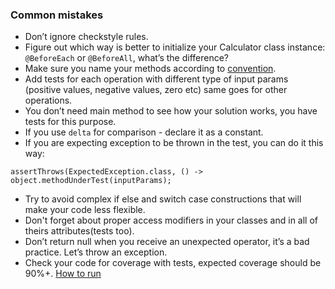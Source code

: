 ### Common mistakes

* Don’t ignore checkstyle rules.
* Figure out which way is better to initialize your Calculator class instance: `@BeforeEach` or `@BeforeAll`, what’s the difference?
* Make sure you name your methods according to [convention](https://google.github.io/styleguide/javaguide.html#s5.2.3-method-names).
* Add tests for each operation with different type of input params (positive values, negative values, zero etc) same goes for other operations.
* You don’t need main method to see how your solution works, you have tests for this purpose.
* If you use `delta` for comparison - declare it as a constant.
* If you are expecting exception to be thrown in the test, you can do it this way:  
```
assertThrows(ExpectedException.class, () -> object.methodUnderTest(inputParams);
```
* Try to avoid complex if else and switch case constructions that will make your code less flexible.
* Don't forget about proper access modifiers in your classes and in all of theirs attributes(tests too).
* Don’t return null when you receive an unexpected operator, it’s a bad practice. Let’s throw an exception.
* Check your code for coverage with tests, expected coverage should be 90%+. [How to run](https://www.jetbrains.com/help/idea/running-test-with-coverage.html#run-config-with-coverage)
